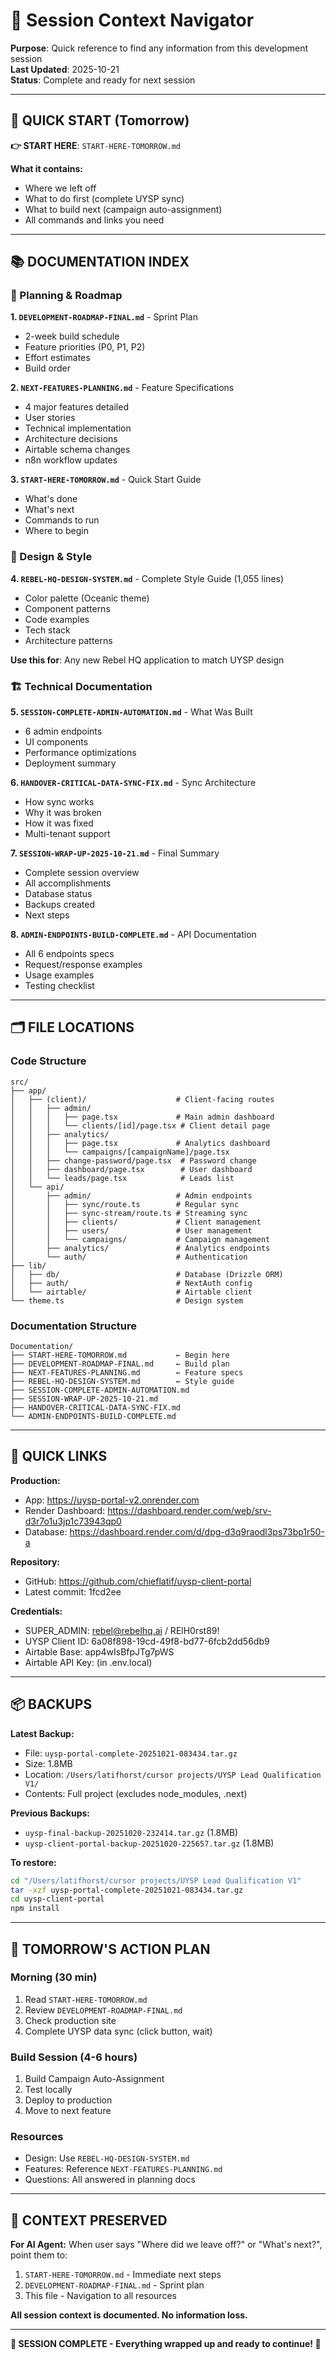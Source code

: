 # 🧭 Session Context Navigator

**Purpose**: Quick reference to find any information from this development session  
**Last Updated**: 2025-10-21  
**Status**: Complete and ready for next session

---

## 🚀 QUICK START (Tomorrow)

**👉 START HERE**: `START-HERE-TOMORROW.md`

**What it contains:**
- Where we left off
- What to do first (complete UYSP sync)
- What to build next (campaign auto-assignment)
- All commands and links you need

---

## 📚 DOCUMENTATION INDEX

### 🎯 Planning & Roadmap

**1. `DEVELOPMENT-ROADMAP-FINAL.md`** - Sprint Plan
- 2-week build schedule
- Feature priorities (P0, P1, P2)
- Effort estimates
- Build order

**2. `NEXT-FEATURES-PLANNING.md`** - Feature Specifications
- 4 major features detailed
- User stories
- Technical implementation
- Architecture decisions
- Airtable schema changes
- n8n workflow updates

**3. `START-HERE-TOMORROW.md`** - Quick Start Guide
- What's done
- What's next
- Commands to run
- Where to begin

### 🎨 Design & Style

**4. `REBEL-HQ-DESIGN-SYSTEM.md`** - Complete Style Guide (1,055 lines)
- Color palette (Oceanic theme)
- Component patterns
- Code examples
- Tech stack
- Architecture patterns

**Use this for**: Any new Rebel HQ application to match UYSP design

### 🏗️ Technical Documentation

**5. `SESSION-COMPLETE-ADMIN-AUTOMATION.md`** - What Was Built
- 6 admin endpoints
- UI components
- Performance optimizations
- Deployment summary

**6. `HANDOVER-CRITICAL-DATA-SYNC-FIX.md`** - Sync Architecture
- How sync works
- Why it was broken
- How it was fixed
- Multi-tenant support

**7. `SESSION-WRAP-UP-2025-10-21.md`** - Final Summary
- Complete session overview
- All accomplishments
- Database status
- Backups created
- Next steps

**8. `ADMIN-ENDPOINTS-BUILD-COMPLETE.md`** - API Documentation
- All 6 endpoints specs
- Request/response examples
- Usage examples
- Testing checklist

---

## 🗂️ FILE LOCATIONS

### Code Structure
```
src/
├── app/
│   ├── (client)/                    # Client-facing routes
│   │   ├── admin/
│   │   │   ├── page.tsx             # Main admin dashboard
│   │   │   └── clients/[id]/page.tsx # Client detail page
│   │   ├── analytics/
│   │   │   ├── page.tsx             # Analytics dashboard
│   │   │   └── campaigns/[campaignName]/page.tsx
│   │   ├── change-password/page.tsx  # Password change
│   │   ├── dashboard/page.tsx        # User dashboard
│   │   └── leads/page.tsx            # Leads list
│   └── api/
│       ├── admin/                   # Admin endpoints
│       │   ├── sync/route.ts        # Regular sync
│       │   ├── sync-stream/route.ts # Streaming sync
│       │   ├── clients/             # Client management
│       │   ├── users/               # User management
│       │   └── campaigns/           # Campaign management
│       ├── analytics/               # Analytics endpoints
│       └── auth/                    # Authentication
├── lib/
│   ├── db/                          # Database (Drizzle ORM)
│   ├── auth/                        # NextAuth config
│   └── airtable/                    # Airtable client
└── theme.ts                         # Design system
```

### Documentation Structure
```
Documentation/
├── START-HERE-TOMORROW.md           ← Begin here
├── DEVELOPMENT-ROADMAP-FINAL.md     ← Build plan
├── NEXT-FEATURES-PLANNING.md        ← Feature specs
├── REBEL-HQ-DESIGN-SYSTEM.md        ← Style guide
├── SESSION-COMPLETE-ADMIN-AUTOMATION.md
├── SESSION-WRAP-UP-2025-10-21.md
├── HANDOVER-CRITICAL-DATA-SYNC-FIX.md
└── ADMIN-ENDPOINTS-BUILD-COMPLETE.md
```

---

## 🔗 QUICK LINKS

**Production:**
- App: https://uysp-portal-v2.onrender.com
- Render Dashboard: https://dashboard.render.com/web/srv-d3r7o1u3jp1c73943qp0
- Database: https://dashboard.render.com/d/dpg-d3q9raodl3ps73bp1r50-a

**Repository:**
- GitHub: https://github.com/chieflatif/uysp-client-portal
- Latest commit: 1fcd2ee

**Credentials:**
- SUPER_ADMIN: rebel@rebelhq.ai / RElH0rst89!
- UYSP Client ID: 6a08f898-19cd-49f8-bd77-6fcb2dd56db9
- Airtable Base: app4wIsBfpJTg7pWS
- Airtable API Key: (in .env.local)

---

## 📦 BACKUPS

**Latest Backup:**
- File: `uysp-portal-complete-20251021-083434.tar.gz`
- Size: 1.8MB
- Location: `/Users/latifhorst/cursor projects/UYSP Lead Qualification V1/`
- Contents: Full project (excludes node_modules, .next)

**Previous Backups:**
- `uysp-final-backup-20251020-232414.tar.gz` (1.8MB)
- `uysp-client-portal-backup-20251020-225657.tar.gz` (1.8MB)

**To restore:**
```bash
cd "/Users/latifhorst/cursor projects/UYSP Lead Qualification V1"
tar -xzf uysp-portal-complete-20251021-083434.tar.gz
cd uysp-client-portal
npm install
```

---

## 🎯 TOMORROW'S ACTION PLAN

### Morning (30 min)
1. Read `START-HERE-TOMORROW.md`
2. Review `DEVELOPMENT-ROADMAP-FINAL.md`
3. Check production site
4. Complete UYSP data sync (click button, wait)

### Build Session (4-6 hours)
1. Build Campaign Auto-Assignment
2. Test locally
3. Deploy to production
4. Move to next feature

### Resources
- Design: Use `REBEL-HQ-DESIGN-SYSTEM.md`
- Features: Reference `NEXT-FEATURES-PLANNING.md`
- Questions: All answered in planning docs

---

## 🧠 CONTEXT PRESERVED

**For AI Agent:**
When user says "Where did we leave off?" or "What's next?", point them to:
1. `START-HERE-TOMORROW.md` - Immediate next steps
2. `DEVELOPMENT-ROADMAP-FINAL.md` - Sprint plan
3. This file - Navigation to all resources

**All session context is documented. No information loss.**

---

**🏁 SESSION COMPLETE - Everything wrapped up and ready to continue! 🎉**






